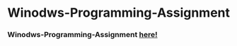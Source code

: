 # Winodws-Programming-Assignment
### **Winodws-Programming-Assignment** [here!](https://manjeet743.github.io/HTML/index.html)
